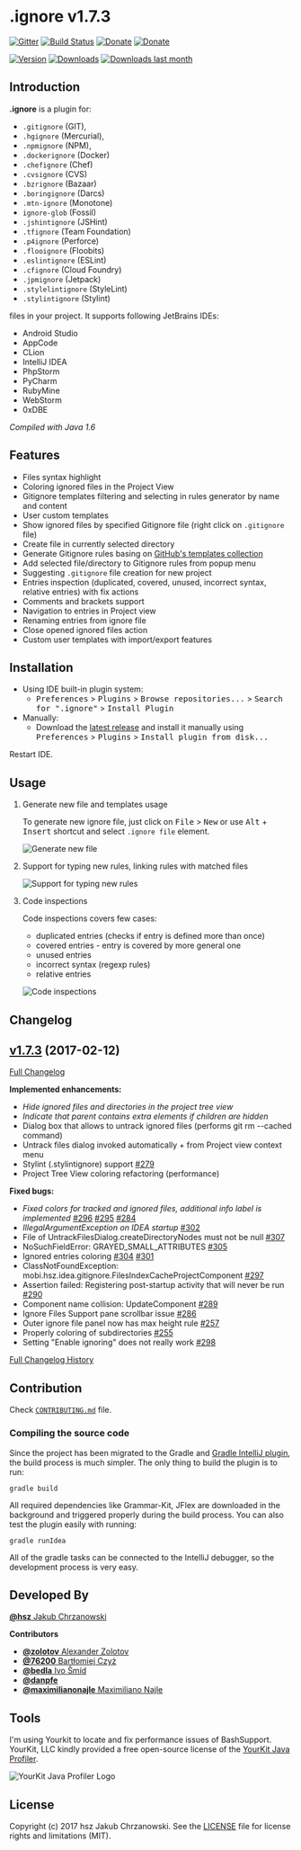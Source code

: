 .ignore v1.7.3
==================

[![Gitter][badge-gitter-img]][badge-gitter] [![Build Status][badge-travis-img]][badge-travis] [![Donate][badge-paypal-img]][badge-paypal] [![Donate][badge-bitcoin-img]][badge-bitcoin]

[![Version](http://phpstorm.espend.de/badge/7495/version)](https://plugins.jetbrains.com/plugin/7495)
[![Downloads](http://phpstorm.espend.de/badge/7495/downloads)](https://plugins.jetbrains.com/plugin/7495)
[![Downloads last month](http://phpstorm.espend.de/badge/7495/last-month)](https://plugins.jetbrains.com/plugin/7495)

Introduction
------------

**.ignore** is a plugin for:
 
- `.gitignore` (GIT),
- `.hgignore` (Mercurial),
- `.npmignore` (NPM),
- `.dockerignore` (Docker)
- `.chefignore` (Chef)
- `.cvsignore` (CVS)
- `.bzrignore` (Bazaar)
- `.boringignore` (Darcs)
- `.mtn-ignore` (Monotone)
- `ignore-glob` (Fossil)
- `.jshintignore` (JSHint)
- `.tfignore` (Team Foundation)
- `.p4ignore` (Perforce)
- `.flooignore` (Floobits)
- `.eslintignore` (ESLint)
- `.cfignore` (Cloud Foundry)
- `.jpmignore` (Jetpack)
- `.stylelintignore` (StyleLint)
- `.stylintignore` (Stylint)

files in your project. It supports following JetBrains IDEs:

- Android Studio
- AppCode
- CLion
- IntelliJ IDEA
- PhpStorm
- PyCharm
- RubyMine
- WebStorm
- 0xDBE

*Compiled with Java 1.6*


Features
--------

- Files syntax highlight
- Coloring ignored files in the Project View
- Gitignore templates filtering and selecting in rules generator by name and content
- User custom templates
- Show ignored files by specified Gitignore file (right click on `.gitignore` file)
- Create file in currently selected directory
- Generate Gitignore rules basing on [GitHub's templates collection][github-gitignore]
- Add selected file/directory to Gitignore rules from popup menu
- Suggesting `.gitignore` file creation for new project
- Entries inspection (duplicated, covered, unused, incorrect syntax, relative entries) with fix actions
- Comments and brackets support
- Navigation to entries in Project view
- Renaming entries from ignore file
- Close opened ignored files action
- Custom user templates with import/export features

Installation
------------

- Using IDE built-in plugin system:
  - <kbd>Preferences</kbd> > <kbd>Plugins</kbd> > <kbd>Browse repositories...</kbd> > <kbd>Search for ".ignore"</kbd> > <kbd>Install Plugin</kbd>
- Manually:
  - Download the [latest release][latest-release] and install it manually using <kbd>Preferences</kbd> > <kbd>Plugins</kbd> > <kbd>Install plugin from disk...</kbd>
  
Restart IDE.


Usage
-----

1. Generate new file and templates usage

   To generate new ignore file, just click on <kbd>File</kbd> > <kbd>New</kbd> or use <kbd>Alt</kbd> + <kbd>Insert</kbd> shortcut and select `.ignore file` element.

   ![Generate new file](http://gitignore.hsz.mobi/usage-1.gif)

2. Support for typing new rules, linking rules with matched files

   ![Support for typing new rules](http://gitignore.hsz.mobi/usage-2.gif)

3. Code inspections

   Code inspections covers few cases:

   - duplicated entries (checks if entry is defined more than once)
   - covered entries - entry is covered by more general one
   - unused entries
   - incorrect syntax (regexp rules)
   - relative entries

   ![Code inspections](http://gitignore.hsz.mobi/usage-3.gif)


Changelog
---------

## [v1.7.3](https://github.com/hsz/idea-gitignore/tree/v1.7.3) (2017-02-12)

[Full Changelog](https://github.com/hsz/idea-gitignore/compare/v1.6...v1.7.3)

**Implemented enhancements:**

- *Hide ignored files and directories in the project tree view*
- *Indicate that parent contains extra elements if children are hidden*
- Dialog box that allows to untrack ignored files (performs git rm --cached command)
- Untrack files dialog invoked automatically + from Project view context menu
- Stylint (.stylintignore) support [\#279](https://github.com/hsz/idea-gitignore/issues/279)
- Project Tree View coloring refactoring (performance)

**Fixed bugs:**

- *Fixed colors for tracked and ignored files, additional info label is implemented* [\#296](https://github.com/hsz/idea-gitignore/issues/296) [\#295](https://github.com/hsz/idea-gitignore/issues/295) [\#284](https://github.com/hsz/idea-gitignore/issues/284)
- *IllegalArgumentException on IDEA startup* [\#302](https://github.com/hsz/idea-gitignore/issues/302)
- File of UntrackFilesDialog.createDirectoryNodes must not be null [\#307](https://github.com/hsz/idea-gitignore/issues/307)
- NoSuchFieldError: GRAYED_SMALL_ATTRIBUTES [\#305](https://github.com/hsz/idea-gitignore/issues/305)
- Ignored entries coloring [\#304](https://github.com/hsz/idea-gitignore/issues/304) [\#301](https://github.com/hsz/idea-gitignore/issues/301)
- ClassNotFoundException: mobi.hsz.idea.gitignore.FilesIndexCacheProjectComponent [\#297](https://github.com/hsz/idea-gitignore/issues/297)
- Assertion failed: Registering post-startup activity that will never be run [\#290](https://github.com/hsz/idea-gitignore/issues/290)
- Component name collision: UpdateComponent [\#289](https://github.com/hsz/idea-gitignore/issues/289)
- Ignore Files Support pane scrollbar issue [\#286](https://github.com/hsz/idea-gitignore/issues/286)
- Outer ignore file panel now has max height rule [\#257](https://github.com/hsz/idea-gitignore/issues/257)
- Properly coloring of subdirectories [\#255](https://github.com/hsz/idea-gitignore/issues/255)
- Setting "Enable ignoring" does not really work [\#298](https://github.com/hsz/idea-gitignore/issues/238)

[Full Changelog History](./CHANGELOG.md)


Contribution
------------

Check [`CONTRIBUTING.md`](./CONTRIBUTING.md) file.

### Compiling the source code

Since the project has been migrated to the Gradle and [Gradle IntelliJ plugin][gradle-intellij-plugin],
the build process is much simpler. The only thing to build the plugin is to run:

    gradle build
    
All required dependencies like Grammar-Kit, JFlex are downloaded in the background and triggered properly
during the build process. You can also test the plugin easily with running:

    gradle runIdea
    
All of the gradle tasks can be connected to the IntelliJ debugger, so the development process is very easy.


Developed By
------------

[**@hsz** Jakub Chrzanowski][hsz]


**Contributors**

- [**@zolotov** Alexander Zolotov](https://github.com/zolotov)
- [**@76200** Bartłomiej Czyż](https://github.com/76200)
- [**@bedla** Ivo Šmíd](https://github.com/bedla)
- [**@danpfe**](https://github.com/danpfe)
- [**@maximilianonajle** Maximiliano Najle](https://github.com/maximilianonajle)


Tools
-----

I'm using Yourkit to locate and fix performance issues of BashSupport. YourKit, LLC kindly provided a
free open-source license of the [YourKit Java Profiler](https://www.yourkit.com/java/profiler/).

![YourKit Java Profiler Logo](https://www.yourkit.com/images/yklogo.png "YourKit Java Profiler Logo")


License
-------

Copyright (c) 2017 hsz Jakub Chrzanowski. See the [LICENSE](./LICENSE) file for license rights and limitations (MIT).

    
[github-gitignore]:       https://github.com/github/gitignore
[gradle-intellij-plugin]: https://github.com/JetBrains/gradle-intellij-plugin
[hsz]:                    http://hsz.mobi
[latest-release]:         https://github.com/hsz/idea-gitignore/releases/latest


[badge-gitter-img]:       https://badges.gitter.im/hsz/idea-gitignore.svg
[badge-gitter]:           https://gitter.im/hsz/idea-gitignore
[badge-travis-img]:       https://travis-ci.org/hsz/idea-gitignore.svg
[badge-travis]:           https://travis-ci.org/hsz/idea-gitignore
[badge-coveralls-img]:    https://coveralls.io/repos/github/hsz/idea-gitignore/badge.svg?branch=master
[badge-coveralls]:        https://coveralls.io/github/hsz/idea-gitignore?branch=master
[badge-paypal-img]:       https://img.shields.io/badge/donate-paypal-yellow.svg
[badge-paypal]:           https://www.paypal.com/cgi-bin/webscr?cmd=_s-xclick&hosted_button_id=SJAU4XWQ584QL
[badge-bitcoin-img]:      https://img.shields.io/badge/donate-bitcoin-yellow.svg
[badge-bitcoin]:          https://blockchain.info/address/1BUbqKrUBmGGSnMybzGCsJyAWJbh4CcwE1
